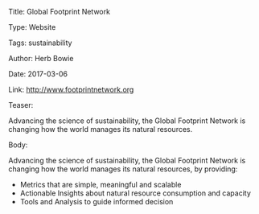Title: Global Footprint Network

Type: Website

Tags: sustainability

Author: Herb Bowie

Date: 2017-03-06

Link: http://www.footprintnetwork.org

Teaser:

Advancing the science of sustainability, the Global Footprint Network is changing how the world manages its natural resources. 

Body:

Advancing the science of sustainability, the Global Footprint Network is changing how the world manages its natural resources, by providing:

* Metrics that are simple, meaningful and scalable
* Actionable Insights about natural resource consumption and capacity
* Tools and Analysis to guide informed decision
